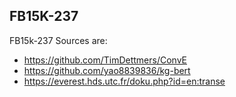 ## FB15K-237


FB15k-237 Sources are:
- https://github.com/TimDettmers/ConvE 
- https://github.com/yao8839836/kg-bert
- https://everest.hds.utc.fr/doku.php?id=en:transe

